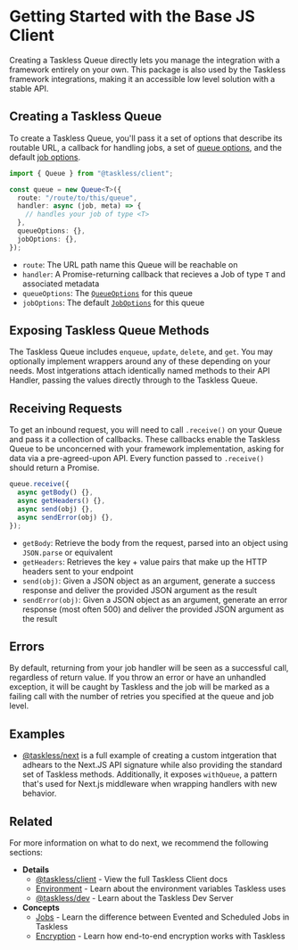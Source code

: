 # Getting Started with the Base JS Client

Creating a Taskless Queue directly lets you manage the integration with a framework entirely on your own. This package is also used by the Taskless framework integrations, making it an accessible low level solution with a stable API.

## Creating a Taskless Queue

To create a Taskless Queue, you'll pass it a set of options that describe its routable URL, a callback for handling jobs, a set of [queue options](/docs/packages/client/queue.md#queue-options), and the default [job options](/docs/packages/client/queue.md#job-options).

```ts
import { Queue } from "@taskless/client";

const queue = new Queue<T>({
  route: "/route/to/this/queue",
  handler: async (job, meta) => {
    // handles your job of type <T>
  },
  queueOptions: {},
  jobOptions: {},
});
```

- `route`: The URL path name this Queue will be reachable on
- `handler`: A Promise-returning callback that recieves a Job of type `T` and associated metadata
- `queueOptions`: The [`QueueOptions`](/docs/packages/client/queue.md#queue-options) for this queue
- `jobOptions`: The default [`JobOptions`](/docs/packages/client/queue.md#job-options) for this queue

## Exposing Taskless Queue Methods

The Taskless Queue includes `enqueue`, `update`, `delete`, and `get`. You may optionally implement wrappers around any of these depending on your needs. Most intgerations attach identically named methods to their API Handler, passing the values directly through to the Taskless Queue.

## Receiving Requests

To get an inbound request, you will need to call `.receive()` on your Queue and pass it a collection of callbacks. These callbacks enable the Taskless Queue to be unconcerned with your framework implementation, asking for data via a pre-agreed-upon API. Every function passed to `.receive()` should return a Promise.

```ts
queue.receive({
  async getBody() {},
  async getHeaders() {},
  async send(obj) {},
  async sendError(obj) {},
});
```

- `getBody`: Retrieve the body from the request, parsed into an object using `JSON.parse` or equivalent
- `getHeaders`: Retrieves the key + value pairs that make up the HTTP headers sent to your endpoint
- `send(obj)`: Given a JSON object as an argument, generate a success response and deliver the provided JSON argument as the result
- `sendError(obj)`: Given a JSON object as an argument, generate an error response (most often 500) and deliver the provided JSON argument as the result

## Errors

By default, returning from your job handler will be seen as a successful call, regardless of return value. If you throw an error or have an unhandled exception, it will be caught by Taskless and the job will be marked as a failing call with the number of retries you specified at the queue and job level.

## Examples

- [@taskless/next](https://github.com/taskless/taskless/blob/main/packages/next/src/index.ts) is a full example of creating a custom intgeration that adhears to the Next.JS API signature while also providing the standard set of Taskless methods. Additionally, it exposes `withQueue`, a pattern that's used for Next.js middleware when wrapping handlers with new behavior.

## Related

For more information on what to do next, we recommend the following sections:

- **Details**
  - [@taskless/client](/docs/packages/client.md) - View the full Taskless Client docs
  - [Environment](/docs/packages/client/env.md) - Learn about the environment variables Taskless uses
  - [@taskless/dev](/docs/packages/dev.md) - Learn about the Taskless Dev Server
- **Concepts**
  - [Jobs](/docs/concepts/jobs.md) - Learn the difference between Evented and Scheduled Jobs in Taskless
  - [Encryption](/docs/concepts/encryption.md) - Learn how end-to-end encryption works with Taskless

